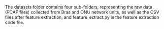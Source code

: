 The datasets folder contains four sub-folders, representing the raw data (PCAP files) collected from Bras and ONU network units, as well as the CSV files after feature extraction, and feature_extract.py is the feature extraction code file.
